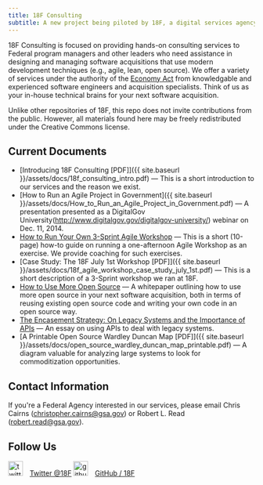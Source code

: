 ```yaml
---
title: 18F Consulting
subtitle: A new project being piloted by 18F, a digital services agency and technology incubator within the General Services Administration.
---
```


18F Consulting is focused on providing hands-on consulting services to Federal program managers and other leaders who need assistance in designing and managing software acquisitions that use modern development techniques (e.g., agile, lean, open source). We offer a variety of services under the authority of the [Economy Act](http://www.acquisition.gov/far/html/Subpart%2017_5.html) from knowledgable and experienced software engineers and acquisition specialists. Think of us as your in-house technical brains for your next software acquisition.

Unlike other repositories of 18F, this repo does not invite contributions from the public. However, all materials found here may be freely redistributed under the Creative Commons license.

## Current Documents

- [Introducing 18F Consulting [PDF]]({{ site.baseurl }}/assets/docs/18f_consulting_intro.pdf) — This is a short introduction to our services and the reason we exist.
- [How to Run an Agile Project in Government]({{ site.baseurl }}/assets/docs/How_to_Run_an_Agile_Project_in_Government.pdf) — A presentation presented as a DigitalGov University(http://www.digitalgov.gov/digitalgov-university/) webinar on Dec. 11, 2014.
- [How to Run Your Own 3-Sprint Agile Workshop](https://18f.gsa.gov/2014/10/21/how-to-run-your-own-3-sprint-agile-workshop/) — This is a short (10-page) how-to guide on running a one-afternoon Agile Workshop as an exercise. We provide coaching for such exercises.
- [Case Study: The 18F July 1st Workshop [PDF]]({{ site.baseurl }}/assets/docs/18f_agile_workshop_case_study_july_1st.pdf) — This is a short description of a 3-Sprint workshop we ran at 18F.
- [How to Use More Open Source](https://18f.gsa.gov/2014/11/26/how-to-use-more-open-source/) — A whitepaper outlining how to use more open source in your next software acquisition, both in terms of reusing existing open source code and writing your own code in an open source way.
- [The Encasement Strategy: On Legacy Systems and the Importance of APIs](https://18f.gsa.gov/2014/09/08/the-encasement-strategy-on-legacy-systems-and-the/) — An essay on using APIs to deal with legacy systems.
- [A Printable Open Source Wardley Duncan Map [PDF]]({{ site.baseurl }}/assets/docs/open_source_wardley_duncan_map_printable.pdf) — A diagram valuable for analyzing large systems to look for commoditization opportunities.

## Contact Information

If you're a Federal Agency interested in our services, please email Chris Cairns ([christopher.cairns@gsa.gov](mailto:christopher.cairns@gsa.gov)) or Robert L. Read ([robert.read@gsa.gov](mailto:robert.read@gsa.gov)).

## Follow Us

<img src="{{ site.baseurl }}/assets/img/twitter.svg" alt="twitter" width="30" style="margin:0 10px 0 0"> [Twitter @18F](https://twitter.com/18F)
<img src="{{ site.baseurl }}/assets/img/github.svg" alt="github" width="30" style="margin:0 10px 0 0"> [GitHub / 18F](https://github.com/18F)
